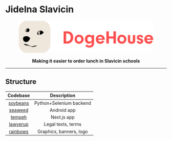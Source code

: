 # Jidelna Slavicin

<a href="https://github.com/kukosek/jidelna"><p align="center">
<img height=100 src="https://raw.githubusercontent.com/benawad/dogehouse/staging/.redesign-assets/dogehouse_logo.svg"/>

</p></a>
<p align="center">
  <strong>Making it easier to order lunch in Slavicin schools</strong>
</p>


---

## Structure

| Codebase              |      Description      |
| :------------------:  | :-------------------: |
| [soybeans](soybeans)  |Python+Selenium backend|
| [seaweed](seaweed)	|     Android app       |
| [tempeh](tempeh)		| Next.js app		    |
| [lawyerup](lawyerup)	|Legal texts, terms	    |
| [rainbows](rainbows)  |Graphics, banners, logo|
